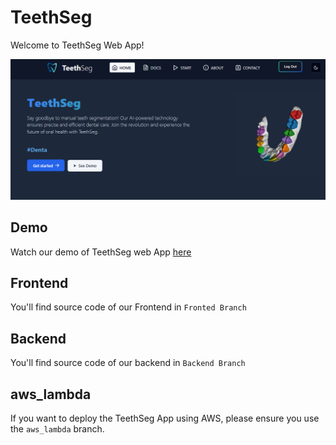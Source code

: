 # TeethSeg

Welcome to TeethSeg Web App! 

![app_image](assets/app_secreen.png)

## Demo

Watch our demo of TeethSeg web App [here](https://www.youtube.com/watch?v=vv0G7nkHsVo)

## Frontend 

You'll find source code of our Frontend in `Fronted Branch`

## Backend

You'll find source code of our backend in `Backend Branch`

## aws_lambda

If you want to deploy the TeethSeg App using AWS, please ensure you use the `aws_lambda` branch.

